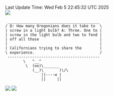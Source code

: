 Last Update Time: 
Wed Feb  5 22:45:32 UTC 2025
<br>![](https://img.shields.io/badge/%E5%A4%A7%E5%AE%B6-%E5%AE%89%E5%AE%89-green)<br>
```
 _________________________________________
/ Q: How many Oregonians does it take to  \
| screw in a light bulb? A: Three. One to |
| screw in the light bulb and two to fend |
| off all those                           |
|                                         |
| Californians trying to share the        |
\ experience.                             /
 -----------------------------------------
        \   ^__^
         \  (oo)\_______
            (__)\       )\/\
                ||----w |
                ||     ||
```
![](https://github-readme-stats.vercel.app/api?username=chenlitw)
![](https://github-readme-stats.vercel.app/api/top-langs/?username=chenlitw)
